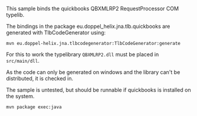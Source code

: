 This sample binds the quickbooks QBXMLRP2 RequestProcessor COM typelib.

The bindings in the package eu.doppel_helix.jna.tlb.quickbooks are generated
with TlbCodeGenerator using:

```shell
mvn eu.doppel-helix.jna.tlbcodegenerator:TlbCodeGenerator:generate
```

For this to work the typelibrary `QBXMLRP2.dll` must be placed in `src/main/dll`.

As the code can only be generated on windows and the library can't be
distributed, it is checked in.

The sample is untested, but should be runnable if quickbooks is installed on
the system.

```shell
mvn package exec:java
```